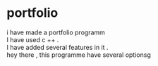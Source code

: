 # portfolio
i have made a portfolio programm
<br>
I have used c ++ .
<br>
I have added several features in it .
<br>
hey there , this programme have several optionsg